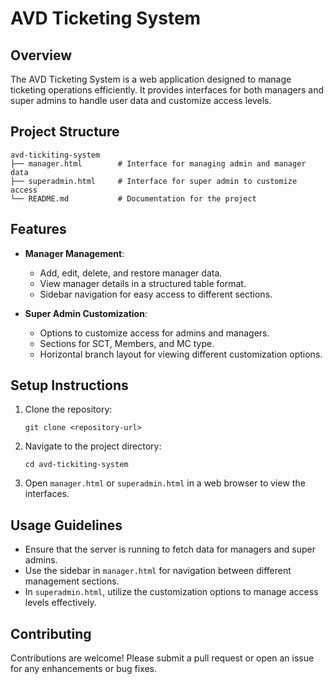 # AVD Ticketing System

## Overview
The AVD Ticketing System is a web application designed to manage ticketing operations efficiently. It provides interfaces for both managers and super admins to handle user data and customize access levels.

## Project Structure
```
avd-tickiting-system
├── manager.html        # Interface for managing admin and manager data
├── superadmin.html     # Interface for super admin to customize access
└── README.md           # Documentation for the project
```

## Features
- **Manager Management**: 
  - Add, edit, delete, and restore manager data.
  - View manager details in a structured table format.
  - Sidebar navigation for easy access to different sections.

- **Super Admin Customization**:
  - Options to customize access for admins and managers.
  - Sections for SCT, Members, and MC type.
  - Horizontal branch layout for viewing different customization options.

## Setup Instructions
1. Clone the repository:
   ```
   git clone <repository-url>
   ```
2. Navigate to the project directory:
   ```
   cd avd-tickiting-system
   ```
3. Open `manager.html` or `superadmin.html` in a web browser to view the interfaces.

## Usage Guidelines
- Ensure that the server is running to fetch data for managers and super admins.
- Use the sidebar in `manager.html` for navigation between different management sections.
- In `superadmin.html`, utilize the customization options to manage access levels effectively.

## Contributing
Contributions are welcome! Please submit a pull request or open an issue for any enhancements or bug fixes.